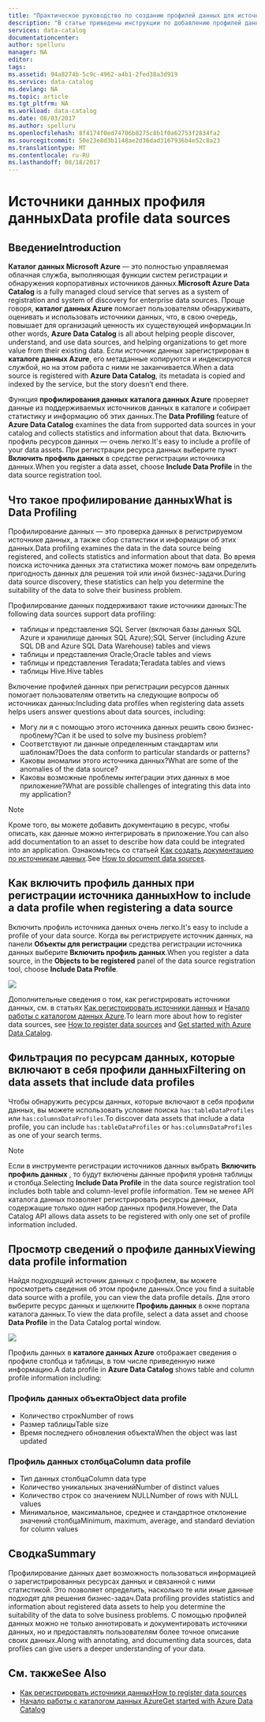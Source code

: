 ```yaml
---
title: "Практическое руководство по созданию профилей данных для источников данных"
description: "В статье приведены инструкции по добавлению профилей данных уровня таблиц и столбцов при регистрации источников данных в каталоге данных Azure. В статье также объясняется, как профили данных помогают анализировать имеющиеся источники."
services: data-catalog
documentationcenter: 
author: spelluru
manager: NA
editor: 
tags: 
ms.assetid: 94a8274b-5c9c-4962-a4b1-2fed38a3d919
ms.service: data-catalog
ms.devlang: NA
ms.topic: article
ms.tgt_pltfrm: NA
ms.workload: data-catalog
ms.date: 08/03/2017
ms.author: spelluru
ms.openlocfilehash: 8f4174f0ed74706b8275c8b1f0a62753f2834fa2
ms.sourcegitcommit: 50e23e8d3b1148ae2d36dad3167936b4e52c8a23
ms.translationtype: MT
ms.contentlocale: ru-RU
ms.lasthandoff: 08/18/2017
---
```

# <a name="data-profile-data-sources"></a><span data-ttu-id="65f8a-103">Источники данных профиля данных</span><span class="sxs-lookup"><span data-stu-id="65f8a-103">Data profile data sources</span></span>
## <a name="introduction"></a><span data-ttu-id="65f8a-104">Введение</span><span class="sxs-lookup"><span data-stu-id="65f8a-104">Introduction</span></span>
<span data-ttu-id="65f8a-105">**Каталог данных Microsoft Azure** — это полностью управляемая облачная служба, выполняющая функции систем регистрации и обнаружения корпоративных источников данных.</span><span class="sxs-lookup"><span data-stu-id="65f8a-105">**Microsoft Azure Data Catalog** is a fully managed cloud service that serves as a system of registration and system of discovery for enterprise data sources.</span></span> <span data-ttu-id="65f8a-106">Проще говоря, **каталог данных Azure** помогает пользователям обнаруживать, оценивать и использовать источники данных, что, в свою очередь, повышает для организаций ценность их существующей информации.</span><span class="sxs-lookup"><span data-stu-id="65f8a-106">In other words, **Azure Data Catalog** is all about helping people discover, understand, and use data sources, and helping organizations to get more value from their existing data.</span></span> <span data-ttu-id="65f8a-107">Если источник данных зарегистрирован в **каталоге данных Azure**, его метаданные копируются и индексируются службой, но на этом работа с ними не заканчивается.</span><span class="sxs-lookup"><span data-stu-id="65f8a-107">When a data source is registered with **Azure Data Catalog**, its metadata is copied and indexed by the service, but the story doesn’t end there.</span></span>

<span data-ttu-id="65f8a-108">Функция **профилирования данных** **каталога данных Azure** проверяет данные из поддерживаемых источников данных в каталоге и собирает статистику и информацию об этих данных.</span><span class="sxs-lookup"><span data-stu-id="65f8a-108">The **Data Profiling** feature of **Azure Data Catalog** examines the data from supported data sources in your catalog and collects statistics and information about that data.</span></span> <span data-ttu-id="65f8a-109">Включить профиль ресурсов данных — очень легко.</span><span class="sxs-lookup"><span data-stu-id="65f8a-109">It's easy to include a profile of your data assets.</span></span> <span data-ttu-id="65f8a-110">При регистрации ресурса данных выберите пункт **Включить профиль данных** в средстве регистрации источника данных.</span><span class="sxs-lookup"><span data-stu-id="65f8a-110">When you register a data asset, choose **Include Data Profile** in the data source registration tool.</span></span>

## <a name="what-is-data-profiling"></a><span data-ttu-id="65f8a-111">Что такое профилирование данных</span><span class="sxs-lookup"><span data-stu-id="65f8a-111">What is Data Profiling</span></span>
<span data-ttu-id="65f8a-112">Профилирование данных — это проверка данных в регистрируемом источнике данных, а также сбор статистики и информации об этих данных.</span><span class="sxs-lookup"><span data-stu-id="65f8a-112">Data profiling examines the data in the data source being registered, and collects statistics and information about that data.</span></span> <span data-ttu-id="65f8a-113">Во время поиска источника данных эта статистика может помочь вам определить пригодность данных для решения той или иной бизнес-задачи.</span><span class="sxs-lookup"><span data-stu-id="65f8a-113">During data source discovery, these statistics can help you determine the suitability of the data to solve their business problem.</span></span>

<!-- In [How to discover data sources](data-catalog-how-to-discover.md), you learn about **Azure Data Catalog's** extensive search capabilities including searching for data assets that have a profile. See [How to include a data profile when registering a data source](#howto). -->

<span data-ttu-id="65f8a-114">Профилирование данных поддерживают такие источники данных:</span><span class="sxs-lookup"><span data-stu-id="65f8a-114">The following data sources support data profiling:</span></span>

* <span data-ttu-id="65f8a-115">таблицы и представления SQL Server (включая базы данных SQL Azure и хранилище данных SQL Azure);</span><span class="sxs-lookup"><span data-stu-id="65f8a-115">SQL Server (including Azure SQL DB and Azure SQL Data Warehouse) tables and views</span></span>
* <span data-ttu-id="65f8a-116">таблицы и представления Oracle;</span><span class="sxs-lookup"><span data-stu-id="65f8a-116">Oracle tables and views</span></span>
* <span data-ttu-id="65f8a-117">таблицы и представления Teradata;</span><span class="sxs-lookup"><span data-stu-id="65f8a-117">Teradata tables and views</span></span>
* <span data-ttu-id="65f8a-118">таблицы Hive.</span><span class="sxs-lookup"><span data-stu-id="65f8a-118">Hive tables</span></span>

<span data-ttu-id="65f8a-119">Включение профилей данных при регистрации ресурсов данных помогает пользователям ответить на следующие вопросы об источниках данных:</span><span class="sxs-lookup"><span data-stu-id="65f8a-119">Including data profiles when registering data assets helps users answer questions about data sources, including:</span></span>

* <span data-ttu-id="65f8a-120">Могу ли я с помощью этого источника данных решить свою бизнес-проблему?</span><span class="sxs-lookup"><span data-stu-id="65f8a-120">Can it be used to solve my business problem?</span></span>
* <span data-ttu-id="65f8a-121">Соответствуют ли данные определенным стандартам или шаблонам?</span><span class="sxs-lookup"><span data-stu-id="65f8a-121">Does the data conform to particular standards or patterns?</span></span>
* <span data-ttu-id="65f8a-122">Каковы аномалии этого источника данных?</span><span class="sxs-lookup"><span data-stu-id="65f8a-122">What are some of the anomalies of the data source?</span></span>
* <span data-ttu-id="65f8a-123">Каковы возможные проблемы интеграции этих данных в мое приложение?</span><span class="sxs-lookup"><span data-stu-id="65f8a-123">What are possible challenges of integrating this data into my application?</span></span>

> [!NOTE]
> <span data-ttu-id="65f8a-124">Кроме того, вы можете добавить документацию в ресурс, чтобы описать, как данные можно интегрировать в приложение.</span><span class="sxs-lookup"><span data-stu-id="65f8a-124">You can also add documentation to an asset to describe how data could be integrated into an application.</span></span> <span data-ttu-id="65f8a-125">Ознакомьтесь со статьей [Как создать документацию по источникам данных](data-catalog-how-to-documentation.md).</span><span class="sxs-lookup"><span data-stu-id="65f8a-125">See [How to document data sources](data-catalog-how-to-documentation.md).</span></span>
>
>

<a name="howto"/>

## <a name="how-to-include-a-data-profile-when-registering-a-data-source"></a><span data-ttu-id="65f8a-126">Как включить профиль данных при регистрации источника данных</span><span class="sxs-lookup"><span data-stu-id="65f8a-126">How to include a data profile when registering a data source</span></span>
<span data-ttu-id="65f8a-127">Включить профиль источника данных очень легко.</span><span class="sxs-lookup"><span data-stu-id="65f8a-127">It's easy to include a profile of your data source.</span></span> <span data-ttu-id="65f8a-128">Когда вы регистрируете источник данных, на панели **Объекты для регистрации** средства регистрации источника данных выберите **Включить профиль данных**.</span><span class="sxs-lookup"><span data-stu-id="65f8a-128">When you register a data source, in the **Objects to be registered** panel of the data source registration tool, choose **Include Data Profile**.</span></span>

![](media/data-catalog-data-profile/data-catalog-register-profile.png)

<span data-ttu-id="65f8a-129">Дополнительные сведения о том, как регистрировать источники данных, см. в статьях [Как регистрировать источники данных](data-catalog-how-to-register.md) и [Начало работы с каталогом данных Azure](data-catalog-get-started.md).</span><span class="sxs-lookup"><span data-stu-id="65f8a-129">To learn more about how to register data sources, see [How to register data sources](data-catalog-how-to-register.md) and [Get started with Azure Data Catalog](data-catalog-get-started.md).</span></span>

## <a name="filtering-on-data-assets-that-include-data-profiles"></a><span data-ttu-id="65f8a-130">Фильтрация по ресурсам данных, которые включают в себя профили данных</span><span class="sxs-lookup"><span data-stu-id="65f8a-130">Filtering on data assets that include data profiles</span></span>
<span data-ttu-id="65f8a-131">Чтобы обнаружить ресурсы данных, которые включают в себя профили данных, вы можете использовать условие поиска `has:tableDataProfiles` или `has:columnsDataProfiles`.</span><span class="sxs-lookup"><span data-stu-id="65f8a-131">To discover data assets that include a data profile, you can include `has:tableDataProfiles` or `has:columnsDataProfiles` as one of your search terms.</span></span>

> [!NOTE]
> <span data-ttu-id="65f8a-132">Если в инструменте регистрации источников данных выбрать **Включить профиль данных** , то будут включены данные профиля уровня таблицы и столбца.</span><span class="sxs-lookup"><span data-stu-id="65f8a-132">Selecting **Include Data Profile** in the data source registration tool includes both table and column-level profile information.</span></span> <span data-ttu-id="65f8a-133">Тем не менее API каталога данных позволяет регистрировать ресурсы данных, содержащие только один набор данных профиля.</span><span class="sxs-lookup"><span data-stu-id="65f8a-133">However, the Data Catalog API allows data assets to be registered with only one set of profile information included.</span></span>
>
>

## <a name="viewing-data-profile-information"></a><span data-ttu-id="65f8a-134">Просмотр сведений о профиле данных</span><span class="sxs-lookup"><span data-stu-id="65f8a-134">Viewing data profile information</span></span>
<span data-ttu-id="65f8a-135">Найдя подходящий источник данных с профилем, вы можете просмотреть сведения об этом профиле данных.</span><span class="sxs-lookup"><span data-stu-id="65f8a-135">Once you find a suitable data source with a profile, you can view the data profile details.</span></span> <span data-ttu-id="65f8a-136">Для этого выберите ресурс данных и щелкните **Профиль данных** в окне портала каталога данных.</span><span class="sxs-lookup"><span data-stu-id="65f8a-136">To view the data profile, select a data asset and choose **Data Profile** in the Data Catalog portal window.</span></span>

![](media/data-catalog-data-profile/data-catalog-view.png)

<span data-ttu-id="65f8a-137">Профиль данных в **каталоге данных Azure** отображает сведения о профиле столбца и таблицы, в том числе приведенную ниже информацию.</span><span class="sxs-lookup"><span data-stu-id="65f8a-137">A data profile in **Azure Data Catalog** shows table and column profile information including:</span></span>

### <a name="object-data-profile"></a><span data-ttu-id="65f8a-138">Профиль данных объекта</span><span class="sxs-lookup"><span data-stu-id="65f8a-138">Object data profile</span></span>
* <span data-ttu-id="65f8a-139">Количество строк</span><span class="sxs-lookup"><span data-stu-id="65f8a-139">Number of rows</span></span>
* <span data-ttu-id="65f8a-140">Размер таблицы</span><span class="sxs-lookup"><span data-stu-id="65f8a-140">Table size</span></span>
* <span data-ttu-id="65f8a-141">Время последнего обновления объекта</span><span class="sxs-lookup"><span data-stu-id="65f8a-141">When the object was last updated</span></span>

### <a name="column-data-profile"></a><span data-ttu-id="65f8a-142">Профиль данных столбца</span><span class="sxs-lookup"><span data-stu-id="65f8a-142">Column data profile</span></span>
* <span data-ttu-id="65f8a-143">Тип данных столбца</span><span class="sxs-lookup"><span data-stu-id="65f8a-143">Column data type</span></span>
* <span data-ttu-id="65f8a-144">Количество уникальных значений</span><span class="sxs-lookup"><span data-stu-id="65f8a-144">Number of distinct values</span></span>
* <span data-ttu-id="65f8a-145">Количество строк со значением NULL</span><span class="sxs-lookup"><span data-stu-id="65f8a-145">Number of rows with NULL values</span></span>
* <span data-ttu-id="65f8a-146">Минимальное, максимальное, среднее и стандартное отклонение значений столбца</span><span class="sxs-lookup"><span data-stu-id="65f8a-146">Minimum, maximum, average, and standard deviation for column values</span></span>

## <a name="summary"></a><span data-ttu-id="65f8a-147">Сводка</span><span class="sxs-lookup"><span data-stu-id="65f8a-147">Summary</span></span>
<span data-ttu-id="65f8a-148">Профилирование данных дает возможность пользоваться информацией о зарегистрированных ресурсах данных и связанной с ними статистикой. Это позволяет определить, насколько те или иные данные подходят для решения бизнес-задач.</span><span class="sxs-lookup"><span data-stu-id="65f8a-148">Data profiling provides statistics and information about registered data assets to help you determine the suitability of the data to solve business problems.</span></span> <span data-ttu-id="65f8a-149">С помощью профилей данных можно не только аннотировать и документировать источники данных, но и предоставлять пользователям более точное описание своих данных.</span><span class="sxs-lookup"><span data-stu-id="65f8a-149">Along with annotating, and documenting data sources, data profiles can give users a deeper understanding of your data.</span></span>

## <a name="see-also"></a><span data-ttu-id="65f8a-150">См. также</span><span class="sxs-lookup"><span data-stu-id="65f8a-150">See Also</span></span>
* [<span data-ttu-id="65f8a-151">Как регистрировать источники данных</span><span class="sxs-lookup"><span data-stu-id="65f8a-151">How to register data sources</span></span>](data-catalog-how-to-register.md)
* [<span data-ttu-id="65f8a-152">Начало работы с каталогом данных Azure</span><span class="sxs-lookup"><span data-stu-id="65f8a-152">Get started with Azure Data Catalog</span></span>](data-catalog-get-started.md)
